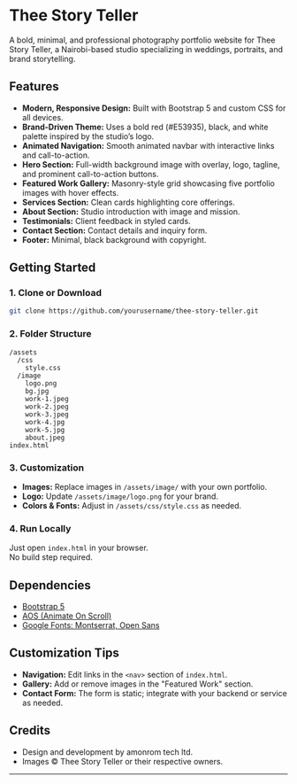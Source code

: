 # Thee Story Teller

A bold, minimal, and professional photography portfolio website for Thee Story Teller, a Nairobi-based studio specializing in weddings, portraits, and brand storytelling.

## Features

- **Modern, Responsive Design:** Built with Bootstrap 5 and custom CSS for all devices.
- **Brand-Driven Theme:** Uses a bold red (#E53935), black, and white palette inspired by the studio’s logo.
- **Animated Navigation:** Smooth animated navbar with interactive links and call-to-action.
- **Hero Section:** Full-width background image with overlay, logo, tagline, and prominent call-to-action buttons.
- **Featured Work Gallery:** Masonry-style grid showcasing five portfolio images with hover effects.
- **Services Section:** Clean cards highlighting core offerings.
- **About Section:** Studio introduction with image and mission.
- **Testimonials:** Client feedback in styled cards.
- **Contact Section:** Contact details and inquiry form.
- **Footer:** Minimal, black background with copyright.

## Getting Started

### 1. Clone or Download

```bash
git clone https://github.com/yourusername/thee-story-teller.git
```

### 2. Folder Structure

```
/assets
  /css
    style.css
  /image
    logo.png
    bg.jpg
    work-1.jpeg
    work-2.jpeg
    work-3.jpeg
    work-4.jpg
    work-5.jpg
    about.jpeg
index.html
```

### 3. Customization

- **Images:** Replace images in `/assets/image/` with your own portfolio.
- **Logo:** Update `/assets/image/logo.png` for your brand.
- **Colors & Fonts:** Adjust in `/assets/css/style.css` as needed.

### 4. Run Locally

Just open `index.html` in your browser.  
No build step required.

## Dependencies

- [Bootstrap 5](https://getbootstrap.com/)
- [AOS (Animate On Scroll)](https://michalsnik.github.io/aos/)
- [Google Fonts: Montserrat, Open Sans](https://fonts.google.com/)

## Customization Tips

- **Navigation:** Edit links in the `<nav>` section of `index.html`.
- **Gallery:** Add or remove images in the "Featured Work" section.
- **Contact Form:** The form is static; integrate with your backend or service as needed.

## Credits

- Design and development by amonrom tech ltd.
- Images © Thee Story Teller or their respective owners.

---
